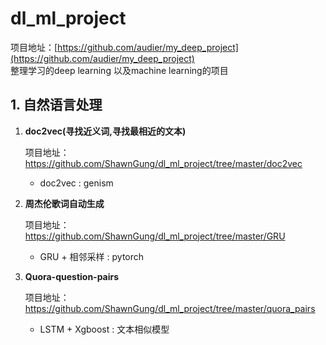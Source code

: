# dl_ml_project

项目地址：[https://github.com/audier/my_deep_project](https://github.com/audier/my_deep_project)    
整理学习的deep learning 以及machine learning的项目

## 1. 自然语言处理
1. **doc2vec(寻找近义词,寻找最相近的文本)**  

    项目地址：https://github.com/ShawnGung/dl_ml_project/tree/master/doc2vec

	- doc2vec  : genism
  
2. **周杰伦歌词自动生成**  

    项目地址：https://github.com/ShawnGung/dl_ml_project/tree/master/GRU

	- GRU + 相邻采样 : pytorch
	
2. **Quora-question-pairs**  

    项目地址：https://github.com/ShawnGung/dl_ml_project/tree/master/quora_pairs

	- LSTM + Xgboost : 文本相似模型
